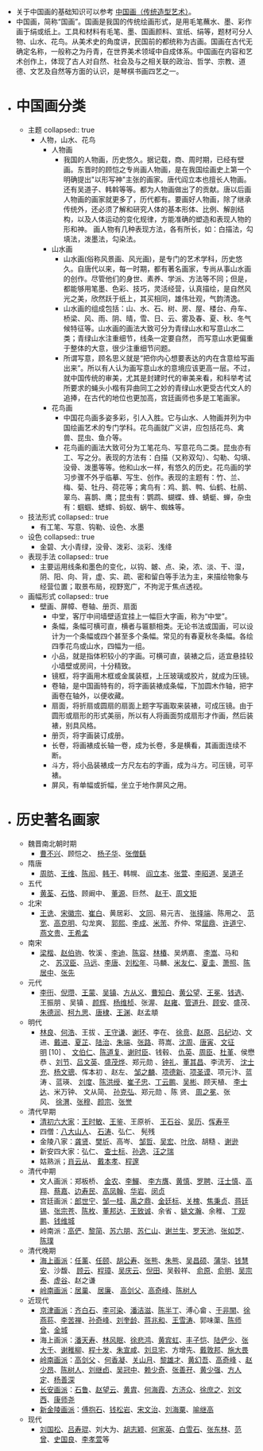- 关于中国画的基础知识可以参考 [中国画（传统造型艺术）](https://baike.baidu.com/item/%E4%B8%AD%E5%9B%BD%E7%94%BB/197394?fr=aladdin)。
- 中国画，简称“国画”。国画是我国的传统绘画形式，是用毛笔蘸水、墨、彩作画于绢或纸上。工具和材料有毛笔、墨、国画颜料、宣纸、绢等，题材可分人物、山水、花鸟。从美术史的角度讲，民国前的都统称为古画。国画在古代无确定名称，一般称之为丹青，在世界美术领域中自成体系。中国画在内容和艺术创作上，体现了古人对自然、社会及与之相关联的政治、哲学、宗教、道德、文艺及自然等方面的认识，是琴棋书画四艺之一。
- # 中国画分类
	- 主题
	  collapsed:: true
		- 人物，山水、花鸟
			- 人物画
				- 我国的人物画，历史悠久。据记载，商、周时期，已经有壁画。东晋时的顾恺之专尚画人物画，是在我国绘画史上第一个明确提出"以形写神"主张的画家。唐代阎立本也擅长人物画。还有吴道子、韩斡等等。都为人物画做出了的贡献。唐以后画人物画的画家就更多了，历代都有。要画好人物画，除了继承传统外，还必须了解和研究人体的基本形体、比例、解剖结构，以及人体运动的变化规律，方能准确的塑造和表现人物的形和神。 画人物有几种表现方法，各有所长，如：白描法，勾填法，泼墨法，勾染法。
			- 山水画
				- 山水画(俗称风景画、风光画)，是专门的艺术学科，历史悠久。自唐代以来，每一时期，都有著名画家，专尚从事山水画的创作。尽管他们的身世、素养、学派、方法等不同；但是，都能够用笔墨、色彩、技巧，灵活经营，认真描绘，是自然风光之美，欣然跃于纸上，其买相同，雄伟壮观，气韵清逸。
				- 山水画的组成包括：山、水、石、树、房、屋、楼台、舟车、桥梁、风、雨、阴、晴，雪、日、云、雾及春、夏、秋、冬气候特征等。山水画的画法大致可分为青绿山水和写意山水二类；青绿山水注重细节，线条一定要自然， 而写意山水更偏重于整体的大意，很少注重细节问题。
				- 所谓写意，顾名思义就是“把你内心想要表达的内在含意给写画出来”。所以有人认为画写意山水的意境应该更高一层。不过，就中国传统的审美，尤其是封建时代的审美来看，和科举考试所要求的蝇头小楷有异曲同工之妙的青绿山水更受古代文人的追捧，在古代的地位也更加高，宫廷画师也多是工笔画家。
			- 花鸟画
				- 中国花鸟画多姿多彩，引人入胜。它与山水、人物画并列为中国绘画艺术的专门学科。花鸟画就广义讲，应包括花鸟、禽兽、昆虫、鱼介等。
				- 花鸟画的画法大致可分为工笔花鸟、写意花鸟二类。昆虫亦有工、写之分。表现的方法有：白描（又称双勾）、勾勒、勾填、没骨、泼墨等等。他和山水一样，有悠久的历史。花鸟画的学习步骤不外乎临摹、写生、创作。表现的主题有：竹、兰、梅、菊、牡丹、荷花等；禽鸟有：鸡、鹅、鸭、仙鹤、杜鹃、翠鸟、喜鹊、鹰；昆虫有：鹦鹉、蝴蝶、蜂、蜻蜓、蝉，杂虫有：蝈蝈、蟋蟀、蚂蚁、蜗牛、蜘蛛等。
	- 技法形式
	  collapsed:: true
		- 有工笔、写意、钩勒、设色、水墨
	- 设色
	  collapsed:: true
		- 金碧、大小青绿，没骨、泼彩、淡彩、浅绛
	- 表现手法
	  collapsed:: true
		- 主要运用线条和墨色的变化，以钩、皴、点、染，浓、淡、干、湿，阴、阳、向、背，虚、实、疏、密和留白等手法为主，来描绘物象与经营位置；取景布局，视野宽广，不拘泥于焦点透视。
	- 画幅形式
	  collapsed:: true
		- 壁画、屏幛、卷轴、册页、扇面
			- 中堂，客厅中间墙壁适宜挂上一幅巨大字画，称为“中堂”。
			- 条幅，条幅可横可直，横者与匾额相类。无论书法或国画，可以设计为一个条幅或四个甚至多个条幅。常见的有春夏秋冬条幅。各绘四季花鸟或山水，四幅为一组。
			- 小品，就是指体积较小的字画。可横可直，装裱之后，适宜悬挂较小墙壁或房间，十分精致。
			- 镜框，将字画用木框或金属装框，上压玻璃或胶片，就成为压镜。
			- 卷轴，是中国画特有的，将字画装裱成条幅，下加圆木作轴，把字画卷在轴外，以便收藏。
			- 扇面，将折扇或圆扇的扇面上题字写画取来装裱，可成压镜。由于圆形或扇形的形式美丽，所以有人将画面剪成扇形才作画，然后装裱，别具风格。
			- 册页，将字画装订成册。
			- 长卷，将画裱成长轴一卷，成为长卷，多是横看，其画面连续不断。
			- 斗方，将小品装裱成一方尺左右的字画，成为斗方。可压镜，可平裱。
			- 屏风，有单幅或折幅，坐立于地作屏风之用。
- # 历史著名画家
	- 魏晋南北朝时期
		- [曹不兴](https://baike.baidu.com/item/%E6%9B%B9%E4%B8%8D%E5%85%B4)、顾恺之、 [杨子华](https://baike.baidu.com/item/%E6%9D%A8%E5%AD%90%E5%8D%8E)、[张僧繇](https://baike.baidu.com/item/%E5%BC%A0%E5%83%A7%E7%B9%87)
	- 隋唐
		- [周昉](https://baike.baidu.com/item/%E5%91%A8%E6%98%89)、[王维](https://baike.baidu.com/item/%E7%8E%8B%E7%BB%B4)、[陈闳](https://baike.baidu.com/item/%E9%99%88%E9%97%B3)、[韩干](https://baike.baidu.com/item/%E9%9F%A9%E5%B9%B2)、韩幌、 [阎立本](https://baike.baidu.com/item/%E9%98%8E%E7%AB%8B%E6%9C%AC)、[张萱](https://baike.baidu.com/item/%E5%BC%A0%E8%90%B1)、[李昭道](https://baike.baidu.com/item/%E6%9D%8E%E6%98%AD%E9%81%93)、[吴道子](https://baike.baidu.com/item/%E5%90%B4%E9%81%93%E5%AD%90)
	- 五代
		- [黄荃](https://baike.baidu.com/item/%E9%BB%84%E8%8D%83)、[石恪](https://baike.baidu.com/item/%E7%9F%B3%E6%81%AA)、顾阚中、 [董源](https://baike.baidu.com/item/%E8%91%A3%E6%BA%90)、巨然、 [赵干](https://baike.baidu.com/item/%E8%B5%B5%E5%B9%B2)、[周文矩](https://baike.baidu.com/item/%E5%91%A8%E6%96%87%E7%9F%A9)
	- 北宋
		- [王诜](https://baike.baidu.com/item/%E7%8E%8B%E8%AF%9C)、[宋徽宗](https://baike.baidu.com/item/%E5%AE%8B%E5%BE%BD%E5%AE%97)、[崔白](https://baike.baidu.com/item/%E5%B4%94%E7%99%BD)、黄居彩、 [文同](https://baike.baidu.com/item/%E6%96%87%E5%90%8C)、易元吉、 [张择端](https://baike.baidu.com/item/%E5%BC%A0%E6%8B%A9%E7%AB%AF)、陈用之、 [范宽](https://baike.baidu.com/item/%E8%8C%83%E5%AE%BD)、[高克明](https://baike.baidu.com/item/%E9%AB%98%E5%85%8B%E6%98%8E)、勾龙爽、 [郭熙](https://baike.baidu.com/item/%E9%83%AD%E7%86%99)、[李成](https://baike.baidu.com/item/%E6%9D%8E%E6%88%90)、[米芾](https://baike.baidu.com/item/%E7%B1%B3%E8%8A%BE)、乔仲、常[屈鼎](https://baike.baidu.com/item/%E5%B1%88%E9%BC%8E)、[许道宁](https://baike.baidu.com/item/%E8%AE%B8%E9%81%93%E5%AE%81)、[燕文贵](https://baike.baidu.com/item/%E7%87%95%E6%96%87%E8%B4%B5)、[王希孟](https://baike.baidu.com/item/%E7%8E%8B%E5%B8%8C%E5%AD%9F)
	- 南宋
		- [梁楷](https://baike.baidu.com/item/%E6%A2%81%E6%A5%B7)、[赵伯驹](https://baike.baidu.com/item/%E8%B5%B5%E4%BC%AF%E9%A9%B9)、牧溪 、[李迪](https://baike.baidu.com/item/%E6%9D%8E%E8%BF%AA)、[陈容](https://baike.baidu.com/item/%E9%99%88%E5%AE%B9)、[林椿](https://baike.baidu.com/item/%E6%9E%97%E6%A4%BF)、吴炳嘉、 [李嵩](https://baike.baidu.com/item/%E6%9D%8E%E5%B5%A9)、马和之、 [苏汉臣](https://baike.baidu.com/item/%E8%8B%8F%E6%B1%89%E8%87%A3)、[马远](https://baike.baidu.com/item/%E9%A9%AC%E8%BF%9C)、[李唐](https://baike.baidu.com/item/%E6%9D%8E%E5%94%90)、[刘松年](https://baike.baidu.com/item/%E5%88%98%E6%9D%BE%E5%B9%B4)、马麟、[米友仁](https://baike.baidu.com/item/%E7%B1%B3%E5%8F%8B%E4%BB%81)、[夏圭](https://baike.baidu.com/item/%E5%A4%8F%E5%9C%AD)、[萧照](https://baike.baidu.com/item/%E8%90%A7%E7%85%A7)、[陈居中](https://baike.baidu.com/item/%E9%99%88%E5%B1%85%E4%B8%AD)、[张先](https://baike.baidu.com/item/%E5%BC%A0%E5%85%88)
	- 元代
		- [李衎](https://baike.baidu.com/item/%E6%9D%8E%E8%A1%8E)、[倪瓒](https://baike.baidu.com/item/%E5%80%AA%E7%93%92)、[王蒙](https://baike.baidu.com/item/%E7%8E%8B%E8%92%99)、[吴镇](https://baike.baidu.com/item/%E5%90%B4%E9%95%87)、[方从义](https://baike.baidu.com/item/%E6%96%B9%E4%BB%8E%E4%B9%89)、[曹知白](https://baike.baidu.com/item/%E6%9B%B9%E7%9F%A5%E7%99%BD)、[黄公望](https://baike.baidu.com/item/%E9%BB%84%E5%85%AC%E6%9C%9B)、[王冕](https://baike.baidu.com/item/%E7%8E%8B%E5%86%95)、[钱选](https://baike.baidu.com/item/%E9%92%B1%E9%80%89)、王振朋 、吴镇 、[颜辉](https://baike.baidu.com/item/%E9%A2%9C%E8%BE%89)、[杨维桢](https://baike.baidu.com/item/%E6%9D%A8%E7%BB%B4%E6%A1%A2)、张渥、 [赵雍](https://baike.baidu.com/item/%E8%B5%B5%E9%9B%8D)、[管道升](https://baike.baidu.com/item/%E7%AE%A1%E9%81%93%E5%8D%87)、[顾安](https://baike.baidu.com/item/%E9%A1%BE%E5%AE%89)、盛茂、[朱德润](https://baike.baidu.com/item/%E6%9C%B1%E5%BE%B7%E6%B6%A6)、[柯九思](https://baike.baidu.com/item/%E6%9F%AF%E4%B9%9D%E6%80%9D)、[唐棣](https://baike.baidu.com/item/%E5%94%90%E6%A3%A3)、[王渊](https://baike.baidu.com/item/%E7%8E%8B%E6%B8%8A)、赵孟頫
	- 明代
		- [林良](https://baike.baidu.com/item/%E6%9E%97%E8%89%AF/2862204)、[何浩](https://baike.baidu.com/item/%E4%BD%95%E6%B5%A9/58029)、王拔 、[王守谦](https://baike.baidu.com/item/%E7%8E%8B%E5%AE%88%E8%B0%A6)、[谢环](https://baike.baidu.com/item/%E8%B0%A2%E7%8E%AF)、李在、 [徐贲](https://baike.baidu.com/item/%E5%BE%90%E8%B4%B2)、[赵原](https://baike.baidu.com/item/%E8%B5%B5%E5%8E%9F)、[吕纪](https://baike.baidu.com/item/%E5%90%95%E7%BA%AA)边、文进、[戴进](https://baike.baidu.com/item/%E6%88%B4%E8%BF%9B)、[夏芷](https://baike.baidu.com/item/%E5%A4%8F%E8%8A%B7)、[陆治](https://baike.baidu.com/item/%E9%99%86%E6%B2%BB)、[朱端](https://baike.baidu.com/item/%E6%9C%B1%E7%AB%AF)、[张路](https://baike.baidu.com/item/%E5%BC%A0%E8%B7%AF)、蒋嵩、[沈周](https://baike.baidu.com/item/%E6%B2%88%E5%91%A8)、[唐寅](https://baike.baidu.com/item/%E5%94%90%E5%AF%85)、[文征明](https://baike.baidu.com/item/%E6%96%87%E5%BE%81%E6%98%8E/66953) [10] 、 [文伯仁](https://baike.baidu.com/item/%E6%96%87%E4%BC%AF%E4%BB%81)、[陈道复](https://baike.baidu.com/item/%E9%99%88%E9%81%93%E5%A4%8D)、[谢时臣](https://baike.baidu.com/item/%E8%B0%A2%E6%97%B6%E8%87%A3)、钱毂、 [仇英](https://baike.baidu.com/item/%E4%BB%87%E8%8B%B1)、[周臣](https://baike.baidu.com/item/%E5%91%A8%E8%87%A3)、[杜堇](https://baike.baidu.com/item/%E6%9D%9C%E5%A0%87)、侯懋恭 、[刘节](https://baike.baidu.com/item/%E5%88%98%E8%8A%82)、[吕文英](https://baike.baidu.com/item/%E5%90%95%E6%96%87%E8%8B%B1)、[盛茂烨](https://baike.baidu.com/item/%E7%9B%9B%E8%8C%82%E7%83%A8)、郑元勋 、[钟礼](https://baike.baidu.com/item/%E9%92%9F%E7%A4%BC)、[董其昌](https://baike.baidu.com/item/%E8%91%A3%E5%85%B6%E6%98%8C)、李流芳、 [沈士充](https://baike.baidu.com/item/%E6%B2%88%E5%A3%AB%E5%85%85)、[杨文骢](https://baike.baidu.com/item/%E6%9D%A8%E6%96%87%E9%AA%A2)、恽本初 、赵左、 [邹之麟](https://baike.baidu.com/item/%E9%82%B9%E4%B9%8B%E9%BA%9F)、[项德新](https://baike.baidu.com/item/%E9%A1%B9%E5%BE%B7%E6%96%B0)、[项圣谟](https://baike.baidu.com/item/%E9%A1%B9%E5%9C%A3%E8%B0%9F)、项元汴、蓝涛 、蓝瑛、 [刘度](https://baike.baidu.com/item/%E5%88%98%E5%BA%A6)、[陈洪绶](https://baike.baidu.com/item/%E9%99%88%E6%B4%AA%E7%BB%B6)、[崔子忠](https://baike.baidu.com/item/%E5%B4%94%E5%AD%90%E5%BF%A0)、[丁云鹏](https://baike.baidu.com/item/%E4%B8%81%E4%BA%91%E9%B9%8F)、[吴彬](https://baike.baidu.com/item/%E5%90%B4%E5%BD%AC)、顾天植、 [李士达](https://baike.baidu.com/item/%E6%9D%8E%E5%A3%AB%E8%BE%BE)、米万钟、 文从简、 [孙克弘](https://baike.baidu.com/item/%E5%AD%99%E5%85%8B%E5%BC%98)、郑元勋 、陈 贤、 [周之冕](https://baike.baidu.com/item/%E5%91%A8%E4%B9%8B%E5%86%95)、张 风、 [徐渭](https://baike.baidu.com/item/%E5%BE%90%E6%B8%AD)、[张穆](https://baike.baidu.com/item/%E5%BC%A0%E7%A9%86/2927489)、[颜宗](https://baike.baidu.com/item/%E9%A2%9C%E5%AE%97/3512507)、[张誉](https://baike.baidu.com/item/%E5%BC%A0%E8%AA%89/16979666)
	- 清代早期
		- [清初六大家](https://baike.baidu.com/item/%E6%B8%85%E5%88%9D%E5%85%AD%E5%A4%A7%E5%AE%B6)：[王时敏](https://baike.baidu.com/item/%E7%8E%8B%E6%97%B6%E6%95%8F)、[王鉴](https://baike.baidu.com/item/%E7%8E%8B%E9%89%B4)、王原祈、 [王石谷](https://baike.baidu.com/item/%E7%8E%8B%E7%9F%B3%E8%B0%B7)、[吴历](https://baike.baidu.com/item/%E5%90%B4%E5%8E%86)、[恽寿平](https://baike.baidu.com/item/%E6%81%BD%E5%AF%BF%E5%B9%B3)
		- 四僧：[八大山人](https://baike.baidu.com/item/%E5%85%AB%E5%A4%A7%E5%B1%B1%E4%BA%BA)、 [石涛](https://baike.baidu.com/item/%E7%9F%B3%E6%B6%9B)、弘仁、 髡残
		- 金陵八家：[龚贤](https://baike.baidu.com/item/%E9%BE%9A%E8%B4%A4)、[樊圻](https://baike.baidu.com/item/%E6%A8%8A%E5%9C%BB)、高岑、 [邹哲](https://baike.baidu.com/item/%E9%82%B9%E5%93%B2)、[吴宏](https://baike.baidu.com/item/%E5%90%B4%E5%AE%8F)、[叶欣](https://baike.baidu.com/item/%E5%8F%B6%E6%AC%A3)、胡糙 、[谢逊](https://baike.baidu.com/item/%E8%B0%A2%E9%80%8A)
		- 新安四大家：弘仁、 [查士标](https://baike.baidu.com/item/%E6%9F%A5%E5%A3%AB%E6%A0%87)、[孙逸](https://baike.baidu.com/item/%E5%AD%99%E9%80%B8)、[汪之瑞](https://baike.baidu.com/item/%E6%B1%AA%E4%B9%8B%E7%91%9E)
		- 姑熟派；[肖云从](https://baike.baidu.com/item/%E8%82%96%E4%BA%91%E4%BB%8E)、 [戴本孝](https://baike.baidu.com/item/%E6%88%B4%E6%9C%AC%E5%AD%9D)、[程邃](https://baike.baidu.com/item/%E7%A8%8B%E9%82%83)
	- 清代中期
		- 文人画派：郑板桥、 [金农](https://baike.baidu.com/item/%E9%87%91%E5%86%9C)、[李鱓](https://baike.baidu.com/item/%E6%9D%8E%E9%B1%93)、 [李方膺](https://baike.baidu.com/item/%E6%9D%8E%E6%96%B9%E8%86%BA)、[黄慎](https://baike.baidu.com/item/%E9%BB%84%E6%85%8E)、[罗聘](https://baike.baidu.com/item/%E7%BD%97%E8%81%98)、[汪士慎](https://baike.baidu.com/item/%E6%B1%AA%E5%A3%AB%E6%85%8E)、[高翔](https://baike.baidu.com/item/%E9%AB%98%E7%BF%94)、[蔡嘉](https://baike.baidu.com/item/%E8%94%A1%E5%98%89)、[边寿民](https://baike.baidu.com/item/%E8%BE%B9%E5%AF%BF%E6%B0%91)、[高凤翰](https://baike.baidu.com/item/%E9%AB%98%E5%87%A4%E7%BF%B0)、[华岩](https://baike.baidu.com/item/%E5%8D%8E%E5%B2%A9)、[闵贞](https://baike.baidu.com/item/%E9%97%B5%E8%B4%9E)
		- 宫廷画派：[郎世宁](https://baike.baidu.com/item/%E9%83%8E%E4%B8%96%E5%AE%81)、[邹一桂](https://baike.baidu.com/item/%E9%82%B9%E4%B8%80%E6%A1%82)、[禹之鼎](https://baike.baidu.com/item/%E7%A6%B9%E4%B9%8B%E9%BC%8E)、[金廷标](https://baike.baidu.com/item/%E9%87%91%E5%BB%B7%E6%A0%87)、[关槐](https://baike.baidu.com/item/%E5%85%B3%E6%A7%90)、[焦秉贞](https://baike.baidu.com/item/%E7%84%A6%E7%A7%89%E8%B4%9E)、[蒋廷锡](https://baike.baidu.com/item/%E8%92%8B%E5%BB%B7%E9%94%A1)、[张宗苍](https://baike.baidu.com/item/%E5%BC%A0%E5%AE%97%E8%8B%8D)、[陈枚](https://baike.baidu.com/item/%E9%99%88%E6%9E%9A)、[董邦达](https://baike.baidu.com/item/%E8%91%A3%E9%82%A6%E8%BE%BE)、[王致诚](https://baike.baidu.com/item/%E7%8E%8B%E8%87%B4%E8%AF%9A)、余省 、[姚文瀚](https://baike.baidu.com/item/%E5%A7%9A%E6%96%87%E7%80%9A)、余稚、 [丁观鹏](https://baike.baidu.com/item/%E4%B8%81%E8%A7%82%E9%B9%8F)、[钱维城](https://baike.baidu.com/item/%E9%92%B1%E7%BB%B4%E5%9F%8E)
		- 岭南派：[高俨](https://baike.baidu.com/item/%E9%AB%98%E4%BF%A8/1390920)、[黎简](https://baike.baidu.com/item/%E9%BB%8E%E7%AE%80/1446940)、[苏六朋](https://baike.baidu.com/item/%E8%8B%8F%E5%85%AD%E6%9C%8B/3128863)、[苏仁山](https://baike.baidu.com/item/%E8%8B%8F%E4%BB%81%E5%B1%B1/3970484)、[谢兰生](https://baike.baidu.com/item/%E8%B0%A2%E5%85%B0%E7%94%9F/17462)、[罗天池](https://baike.baidu.com/item/%E7%BD%97%E5%A4%A9%E6%B1%A0/68603)、[张如芝](https://baike.baidu.com/item/%E5%BC%A0%E5%A6%82%E8%8A%9D/3998764)、[陈璞](https://baike.baidu.com/item/%E9%99%88%E7%92%9E/6841947)
	- 清代晚期
		- [海上画派](https://baike.baidu.com/item/%E6%B5%B7%E4%B8%8A%E7%94%BB%E6%B4%BE)：[任薰](https://baike.baidu.com/item/%E4%BB%BB%E8%96%B0)、[任颐](https://baike.baidu.com/item/%E4%BB%BB%E9%A2%90)、[胡公寿](https://baike.baidu.com/item/%E8%83%A1%E5%85%AC%E5%AF%BF)、[张熊](https://baike.baidu.com/item/%E5%BC%A0%E7%86%8A)、[朱熊](https://baike.baidu.com/item/%E6%9C%B1%E7%86%8A)、[吴昌硕](https://baike.baidu.com/item/%E5%90%B4%E6%98%8C%E7%A1%95)、[蒲华](https://baike.baidu.com/item/%E8%92%B2%E5%8D%8E)、[钱慧安](https://baike.baidu.com/item/%E9%92%B1%E6%85%A7%E5%AE%89)、沙馥、 [顾云](https://baike.baidu.com/item/%E9%A1%BE%E4%BA%91)、[程璋](https://baike.baidu.com/item/%E7%A8%8B%E7%92%8B)、[吴庆云](https://baike.baidu.com/item/%E5%90%B4%E5%BA%86%E4%BA%91)、[倪田](https://baike.baidu.com/item/%E5%80%AA%E7%94%B0)、吴毂祥、 [俞原](https://baike.baidu.com/item/%E4%BF%9E%E5%8E%9F)、[俞明](https://baike.baidu.com/item/%E4%BF%9E%E6%98%8E)、[吴宗泰](https://baike.baidu.com/item/%E5%90%B4%E5%AE%97%E6%B3%B0)、[虚谷](https://baike.baidu.com/item/%E8%99%9A%E8%B0%B7)、赵之谦
		- [岭南画派](https://baike.baidu.com/item/%E5%B2%AD%E5%8D%97%E7%94%BB%E6%B4%BE)：[居巢](https://baike.baidu.com/item/%E5%B1%85%E5%B7%A2/30506)、 [居廉](https://baike.baidu.com/item/%E5%B1%85%E5%BB%89/4026674)、 [高剑父](https://baike.baidu.com/item/%E9%AB%98%E5%89%91%E7%88%B6)、[高奇峰](https://baike.baidu.com/item/%E9%AB%98%E5%A5%87%E5%B3%B0)、[陈树人](https://baike.baidu.com/item/%E9%99%88%E6%A0%91%E4%BA%BA)
	- 近现代
		- [京津画派](https://baike.baidu.com/item/%E4%BA%AC%E6%B4%A5%E7%94%BB%E6%B4%BE/11060484)：[齐白石](https://baike.baidu.com/item/%E9%BD%90%E7%99%BD%E7%9F%B3)、[李可染](https://baike.baidu.com/item/%E6%9D%8E%E5%8F%AF%E6%9F%93)、[潘洁滋](https://baike.baidu.com/item/%E6%BD%98%E6%B4%81%E6%BB%8B)、[陈半丁](https://baike.baidu.com/item/%E9%99%88%E5%8D%8A%E4%B8%81)、溥心畲 、[于非闇](https://baike.baidu.com/item/%E4%BA%8E%E9%9D%9E%E9%97%87)、[徐燕荪](https://baike.baidu.com/item/%E5%BE%90%E7%87%95%E8%8D%AA)、[李苦禅](https://baike.baidu.com/item/%E6%9D%8E%E8%8B%A6%E7%A6%85)、[孙奇峰](https://baike.baidu.com/item/%E5%AD%99%E5%A5%87%E5%B3%B0)、[刘奎龄](https://baike.baidu.com/item/%E5%88%98%E5%A5%8E%E9%BE%84)、[蒋兆和](https://baike.baidu.com/item/%E8%92%8B%E5%85%86%E5%92%8C)、[王雪涛](https://baike.baidu.com/item/%E7%8E%8B%E9%9B%AA%E6%B6%9B)、郭味蕖、[陈师曾](https://baike.baidu.com/item/%E9%99%88%E5%B8%88%E6%9B%BE)、[金城](https://baike.baidu.com/item/%E9%87%91%E5%9F%8E)
		- 海上画派：[潘天寿](https://baike.baidu.com/item/%E6%BD%98%E5%A4%A9%E5%AF%BF)、[林风眠](https://baike.baidu.com/item/%E6%9E%97%E9%A3%8E%E7%9C%A0)、[徐悲鸿](https://baike.baidu.com/item/%E5%BE%90%E6%82%B2%E9%B8%BF)、[黄宾虹](https://baike.baidu.com/item/%E9%BB%84%E5%AE%BE%E8%99%B9/406999)、[丰子恺](https://baike.baidu.com/item/%E4%B8%B0%E5%AD%90%E6%81%BA)、[陆俨少](https://baike.baidu.com/item/%E9%99%86%E4%BF%A8%E5%B0%91)、[张大千](https://baike.baidu.com/item/%E5%BC%A0%E5%A4%A7%E5%8D%83)、[谢稚柳](https://baike.baidu.com/item/%E8%B0%A2%E7%A8%9A%E6%9F%B3)、[程十发](https://baike.baidu.com/item/%E7%A8%8B%E5%8D%81%E5%8F%91)、[朱宣咸](https://baike.baidu.com/item/%E6%9C%B1%E5%AE%A3%E5%92%B8)、[刘旦宅](https://baike.baidu.com/item/%E5%88%98%E6%97%A6%E5%AE%85)、方增先、[戴敦邦](https://baike.baidu.com/item/%E6%88%B4%E6%95%A6%E9%82%A6)、[施大畏](https://baike.baidu.com/item/%E6%96%BD%E5%A4%A7%E7%95%8F)
		- [岭南画派](https://baike.baidu.com/item/%E5%B2%AD%E5%8D%97%E7%94%BB%E6%B4%BE/197892)：[高剑父](https://baike.baidu.com/item/%E9%AB%98%E5%89%91%E7%88%B6/1270214) 、[何香凝](https://baike.baidu.com/item/%E4%BD%95%E9%A6%99%E5%87%9D)、[关山月](https://baike.baidu.com/item/%E5%85%B3%E5%B1%B1%E6%9C%88)、[黎雄才](https://baike.baidu.com/item/%E9%BB%8E%E9%9B%84%E6%89%8D)、[黄幻吾](https://baike.baidu.com/item/%E9%BB%84%E5%B9%BB%E5%90%BE)、[高奇峰](https://baike.baidu.com/item/%E9%AB%98%E5%A5%87%E5%B3%B0/26885) 、[赵少昂](https://baike.baidu.com/item/%E8%B5%B5%E5%B0%91%E6%98%82/2505704)、[陈树人](https://baike.baidu.com/item/%E9%99%88%E6%A0%91%E4%BA%BA/24084)、[刘继卣](https://baike.baidu.com/item/%E5%88%98%E7%BB%A7%E5%8D%A3)、[吴冠中](https://baike.baidu.com/item/%E5%90%B4%E5%86%A0%E4%B8%AD)、[赖少奇](https://baike.baidu.com/item/%E8%B5%96%E5%B0%91%E5%A5%87)、[张善孖](https://baike.baidu.com/item/%E5%BC%A0%E5%96%84%E5%AD%96)、[黄少强](https://baike.baidu.com/item/%E9%BB%84%E5%B0%91%E5%BC%BA)、[方人定](https://baike.baidu.com/item/%E6%96%B9%E4%BA%BA%E5%AE%9A)、[杨善深](https://baike.baidu.com/item/%E6%9D%A8%E5%96%84%E6%B7%B1)
		- [长安画派](https://baike.baidu.com/item/%E9%95%BF%E5%AE%89%E7%94%BB%E6%B4%BE)：[石鲁](https://baike.baidu.com/item/%E7%9F%B3%E9%B2%81)、[赵望云](https://baike.baidu.com/item/%E8%B5%B5%E6%9C%9B%E4%BA%91)、[黄胄](https://baike.baidu.com/item/%E9%BB%84%E8%83%84)、[何海霞](https://baike.baidu.com/item/%E4%BD%95%E6%B5%B7%E9%9C%9E)、[方济众](https://baike.baidu.com/item/%E6%96%B9%E6%B5%8E%E4%BC%97)、[徐庶之](https://baike.baidu.com/item/%E5%BE%90%E5%BA%B6%E4%B9%8B)、[刘文西](https://baike.baidu.com/item/%E5%88%98%E6%96%87%E8%A5%BF)、[康师尧](https://baike.baidu.com/item/%E5%BA%B7%E5%B8%88%E5%B0%A7)
		- [新金陵画派](https://baike.baidu.com/item/%E6%96%B0%E9%87%91%E9%99%B5%E7%94%BB%E6%B4%BE)：[傅抱石](https://baike.baidu.com/item/%E5%82%85%E6%8A%B1%E7%9F%B3)、[钱松岩](https://baike.baidu.com/item/%E9%92%B1%E6%9D%BE%E5%B2%A9)、[宋文治](https://baike.baidu.com/item/%E5%AE%8B%E6%96%87%E6%B2%BB)、[刘海粟](https://baike.baidu.com/item/%E5%88%98%E6%B5%B7%E7%B2%9F)、[喻继高](https://baike.baidu.com/item/%E5%96%BB%E7%BB%A7%E9%AB%98)
	- 现代
		- [刘国松](https://baike.baidu.com/item/%E5%88%98%E5%9B%BD%E6%9D%BE)、[吕寿琨](https://baike.baidu.com/item/%E5%90%95%E5%AF%BF%E7%90%A8)、刘大为、[胡志颖](https://baike.baidu.com/item/%E8%83%A1%E5%BF%97%E9%A2%96)、[何家英](https://baike.baidu.com/item/%E4%BD%95%E5%AE%B6%E8%8B%B1)、[白雪石](https://baike.baidu.com/item/%E7%99%BD%E9%9B%AA%E7%9F%B3)、[张东林](https://baike.baidu.com/item/%E5%BC%A0%E4%B8%9C%E6%9E%97)、[范曾](https://baike.baidu.com/item/%E8%8C%83%E6%9B%BE/575696)、[史国良](https://baike.baidu.com/item/%E5%8F%B2%E5%9B%BD%E8%89%AF)、[李孝萱](https://baike.baidu.com/item/%E6%9D%8E%E5%AD%9D%E8%90%B1)等